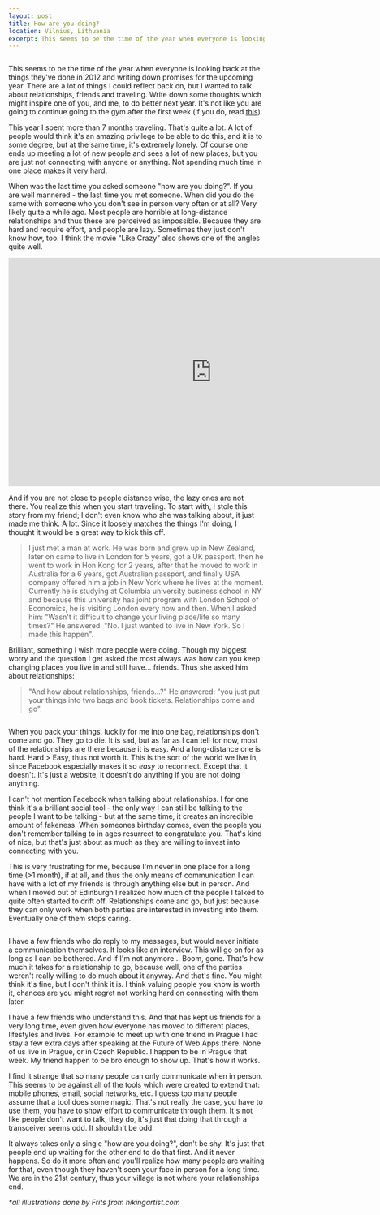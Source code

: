 ```yaml
---
layout: post
title: How are you doing?
location: Vilnius, Lithuania
excerpt: This seems to be the time of the year when everyone is looking back at the things they've done in 2012 and writing down promises for the upcoming year. There are a lot of things I could reflect back on, but I wanted to talk about relationships, friends and traveling. Write down some thoughts which might inspire one of you, and me, to do better next year. It's not like you are going to continue going to the gym after the first week (if you do, read this).
---
```


<img src="/blog/images/friends-follow.jpg" alt="" class="right" />

This seems to be the time of the year when everyone is looking back at the things they've done in 2012 and writing down promises for the upcoming year. There are a lot of things I could reflect back on, but I wanted to talk about relationships, friends and traveling. Write down some thoughts which might inspire one of you, and me, to do better next year. It's not like you are going to continue going to the gym after the first week (if you do, read [this](http://archive.mensjournal.com/everything-you-know-about-fitness-is-a-lie/)).

This year I spent more than 7 months traveling. That's quite a lot. A lot of people would think it's an amazing privilege to be able to do this, and it is to some degree, but at the same time, it's extremely lonely. Of course one ends up meeting a lot of new people and sees a lot of new places, but you are just not connecting with anyone or anything. Not spending much time in one place makes it very hard.

When was the last time you asked someone "how are you doing?". If you are well mannered - the last time you met someone. When did you do the same with someone who you don't see in person very often or at all? Very likely quite a while ago. Most people are horrible at long-distance relationships and thus these are perceived as impossible. Because they are hard and require effort, and people are lazy. Sometimes they just don't know how, too. I think the movie "Like Crazy" also shows one of the angles quite well.

<iframe width="800" height="450" src="http://www.youtube.com/embed/r-ZV-bwZmBw" frameborder="0" allowfullscreen="allowfullscreen">    </iframe>

And if you are not close to people distance wise, the lazy ones are not there. You realize this when you start traveling. To start with, I stole this story from my friend; I don't even know who she was talking about, it just made me think. A lot. Since it loosely matches the things I'm doing, I thought it would be a great way to kick this off.

> I just met a man at work. He was born and grew up in New Zealand, later on came to live in London for 5 years, got a UK passport, then he went to work in Hon Kong for 2 years, after that he moved to work in Australia for a 6 years, got Australian passport, and finally USA company offered him a job in New York where he lives at the moment. Currently he is studying at Columbia university business school in NY and because this university has joint program with London School of Economics, he is visiting London every now and then. When I asked him: "Wasn't it difficult to change your living place/life so many times?" He answered: "No. I just wanted to live in New York. So I made this happen".

Brilliant, something I wish more people were doing. Though my biggest worry and the question I get asked the most always was how can you keep changing places you live in and still have... friends. Thus she asked him about relationships:

> "And how about relationships, friends...?" He answered: "you just put your things into two bags and book tickets. Relationships come and go".

<img src="/blog/images/people-in-a-box.jpg" alt="" class="right" />

When you pack your things, luckily for me into one bag, relationships don't come and go. They go to die. It is sad, but as far as I can tell for now, most of the relationships are there because it is easy. And a long-distance one is hard. Hard > Easy, thus not worth it. This is the sort of the world we live in, since Facebook especially makes it so *easy* to reconnect. Except that it doesn't. It's just a website, it doesn't do anything if you are not doing anything.

I can't not mention Facebook when talking about relationships. I for one think it's a brilliant social tool - the only way I can still be talking to the people I want to be talking - but at the same time, it creates an incredible amount of fakeness. When someones birthday comes, even the people you don't remember talking to in ages resurrect to congratulate you. That's kind of nice, but that's just about as much as they are willing to invest into connecting with you.

This is very frustrating for me, because I'm never in one place for a long time (>1 month), if at all, and thus the only means of communication I can have with a lot of my friends is through anything else but in person. And when I moved out of Edinburgh I realized how much of the people I talked to quite often started to drift off. Relationships come and go, but just because they can only work when both parties are interested in investing into them. Eventually one of them stops caring.

<img src="/blog/images/cat-dog-computer-chat.jpg" alt="" class="left" />

I have a few friends who do reply to my messages, but would never initiate a communication themselves. It looks like an interview. This will go on for as long as I can be bothered. And if I'm not anymore... Boom, gone. That's how much it takes for a relationship to go, because well, one of the parties weren't really willing to do much about it anyway. And that's fine. You might think it's fine, but I don't think it is. I think valuing people you know is worth it, chances are you might regret not working hard on connecting with them later.

I have a few friends who understand this. And that has kept us friends for a very long time, even given how everyone has moved to different places, lifestyles and lives. For example to meet up with one friend in Prague I had stay a few extra days after speaking at the Future of Web Apps there. None of us live in Prague, or in Czech Republic. I happen to be in Prague that week. My friend happen to be bro enough to show up. That's how it works.

I find it strange that so many people can only communicate when in person. This seems to be against all of the tools which were created to extend that: mobile phones, email, social networks, etc. I guess too many people assume that a tool does some magic. That's not really the case, you have to use them, you have to show effort to communicate through them. It's not like people don't want to talk, they do, it's just that doing that through a transceiver seems odd. It shouldn't be odd.

It always takes only a single "how are you doing?", don't be shy. It's just that people end up waiting for the other end to do that first. And it never happens. So do it more often and you'll realize how many people are waiting for that, even though they haven't seen your face in person for a long time. We are in the 21st century, thus your village is not where your relationships end.

*\*all illustrations done by Frits from hikingartist.com*
